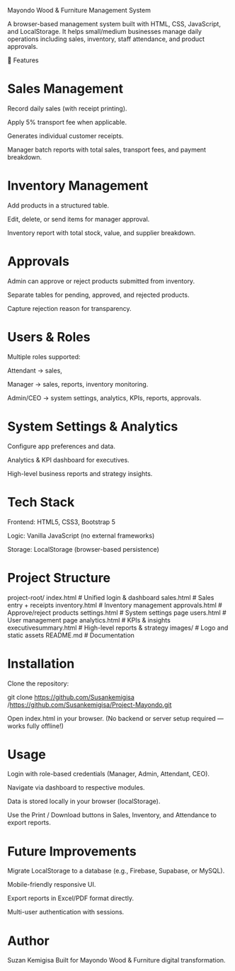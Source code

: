 Mayondo Wood & Furniture Management System

A browser-based management system built with HTML, CSS, JavaScript, and LocalStorage.
It helps small/medium businesses manage daily operations including sales, inventory, staff attendance, and product approvals.

🚀 Features
# Sales Management

Record daily sales (with receipt printing).

Apply 5% transport fee when applicable.

Generates individual customer receipts.

Manager batch reports with total sales, transport fees, and payment breakdown.

# Inventory Management

Add products in a structured table.

Edit, delete, or send items for manager approval.

Inventory report with total stock, value, and supplier breakdown.

# Approvals

Admin can approve or reject products submitted from inventory.

Separate tables for pending, approved, and rejected products.

Capture rejection reason for transparency.


# Users & Roles

Multiple roles supported:

Attendant → sales,

Manager → sales, reports, inventory monitoring.

Admin/CEO → system settings, analytics, KPIs, reports, approvals.

# System Settings & Analytics

Configure app preferences and data.

Analytics & KPI dashboard for executives.

High-level business reports and strategy insights.

# Tech Stack

Frontend: HTML5, CSS3, Bootstrap 5

Logic: Vanilla JavaScript (no external frameworks)

Storage: LocalStorage (browser-based persistence)

# Project Structure
project-root/
 index.html          # Unified login & dashboard
 sales.html          # Sales entry + receipts
 inventory.html      # Inventory management
 approvals.html      # Approve/reject products
 settings.html       # System settings page
 users.html          # User management page
 analytics.html      # KPIs & insights
 executivesummary.html # High-level reports & strategy
 images/             # Logo and static assets
 README.md           # Documentation

 # Installation

Clone the repository:

git clone https://github.com/Susankemigisa /https://github.com/Susankemigisa/Project-Mayondo.git


Open index.html in your browser.
(No backend or server setup required — works fully offline!)

# Usage

Login with role-based credentials (Manager, Admin, Attendant, CEO).

Navigate via dashboard to respective modules.

Data is stored locally in your browser (localStorage).

Use the Print / Download buttons in Sales, Inventory, and Attendance to export reports.

 # Future Improvements

 Migrate LocalStorage to a database (e.g., Firebase, Supabase, or MySQL).

 Mobile-friendly responsive UI.

 Export reports in Excel/PDF format directly.

 Multi-user authentication with sessions.

 # Author
Suzan Kemigisa
Built for Mayondo Wood & Furniture digital transformation.

